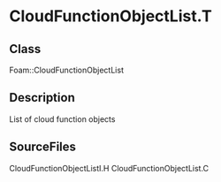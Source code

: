 # CloudFunctionObjectList.T 
## Class
Foam::CloudFunctionObjectList

## Description
List of cloud function objects

## SourceFiles
CloudFunctionObjectListI.H
CloudFunctionObjectList.C

